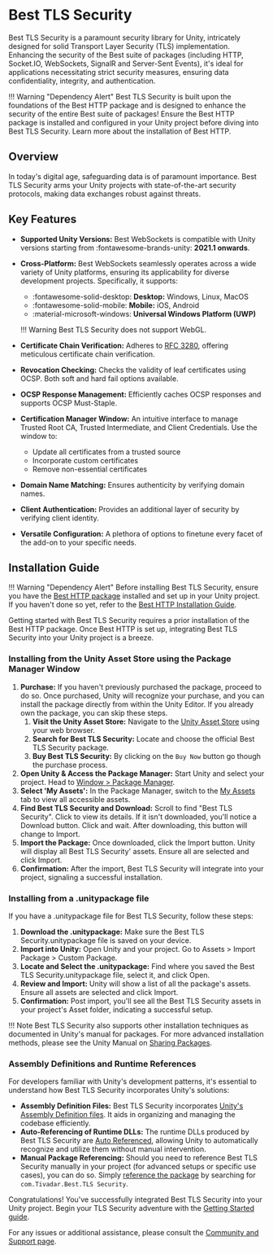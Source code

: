 # Best TLS Security

Best TLS Security is a paramount security library for Unity, intricately designed for solid Transport Layer Security (TLS) implementation. 
Enhancing the security of the Best suite of packages (including HTTP, Socket.IO, WebSockets, SignalR and Server-Sent Events), 
it's ideal for applications necessitating strict security measures, ensuring data confidentiality, integrity, and authentication.

!!! Warning "Dependency Alert"
    Best TLS Security is built upon the foundations of the Best HTTP package and is designed to enhance the security of the entire Best suite of packages!
    Ensure the Best HTTP package is installed and configured in your Unity project before diving into Best TLS Security. Learn more about the installation of Best HTTP.

## Overview
In today's digital age, safeguarding data is of paramount importance. 
Best TLS Security arms your Unity projects with state-of-the-art security protocols, making data exchanges robust against threats.

## Key Features
- **Supported Unity Versions:** Best WebSockets is compatible with Unity versions starting from :fontawesome-brands-unity: **2021.1 onwards**.
- **Cross-Platform:** Best WebSockets seamlessly operates across a wide variety of Unity platforms, ensuring its applicability for diverse development projects. Specifically, it supports:
    
    - :fontawesome-solid-desktop: **Desktop:** Windows, Linux, MacOS
    - :fontawesome-solid-mobile:  **Mobile:** iOS, Android
    - :material-microsoft-windows: **Universal Windows Platform (UWP)**

    !!! Warning
        Best TLS Security does not support WebGL.

- **Certificate Chain Verification:** Adheres to [RFC 3280](https://tools.ietf.org/html/rfc3280), offering meticulous certificate chain verification.
- **Revocation Checking:** Checks the validity of leaf certificates using OCSP. Both soft and hard fail options available.
- **OCSP Response Management:** Efficiently caches OCSP responses and supports OCSP Must-Staple.
- **Certification Manager Window:** An intuitive interface to manage Trusted Root CA, Trusted Intermediate, and Client Credentials. Use the window to:
    - Update all certificates from a trusted source
    - Incorporate custom certificates
    - Remove non-essential certificates
- **Domain Name Matching:** Ensures authenticity by verifying domain names.
- **Client Authentication:** Provides an additional layer of security by verifying client identity.
- **Versatile Configuration:** A plethora of options to finetune every facet of the add-on to your specific needs.

## Installation Guide

!!! Warning "Dependency Alert"
    Before installing Best TLS Security, ensure you have the [Best HTTP package](../HTTP/index.md) installed and set up in your Unity project. If you haven't done so yet, refer to the [Best HTTP Installation Guide](../HTTP/installation.md).

Getting started with Best TLS Security requires a prior installation of the Best HTTP package. Once Best HTTP is set up, integrating Best TLS Security into your Unity project is a breeze.

### Installing from the Unity Asset Store using the Package Manager Window

1. **Purchase:** If you haven't previously purchased the package, proceed to do so. Once purchased, Unity will recognize your purchase, and you can install the package directly from within the Unity Editor. If you already own the package, you can skip these steps.
    1. **Visit the Unity Asset Store:** Navigate to the [Unity Asset Store](https://assetstore.unity.com/publishers/4137?aid=1101lfX8E) using your web browser.
    2. **Search for Best TLS Security:** Locate and choose the official Best TLS Security package.
    3. **Buy Best TLS Security:** By clicking on the `Buy Now` button go though the purchase process.
2. **Open Unity & Access the Package Manager:** Start Unity and select your project. Head to [Window > Package Manager](https://docs.unity3d.com/Manual/upm-ui.html).
3. **Select 'My Assets':** In the Package Manager, switch to the [My Assets](https://docs.unity3d.com/Manual/upm-ui-import.html) tab to view all accessible assets.
4. **Find Best TLS Security and Download:** Scroll to find "Best TLS Security". Click to view its details. If it isn't downloaded, you'll notice a Download button. Click and wait. After downloading, this button will change to Import.
5. **Import the Package:** Once downloaded, click the Import button. Unity will display all Best TLS Security' assets. Ensure all are selected and click Import.
6. **Confirmation:** After the import, Best TLS Security will integrate into your project, signaling a successful installation.

### Installing from a .unitypackage file

If you have a .unitypackage file for Best TLS Security, follow these steps:

1. **Download the .unitypackage:** Make sure the Best TLS Security.unitypackage file is saved on your device. 
2. **Import into Unity:** Open Unity and your project. Go to Assets > Import Package > Custom Package.
3. **Locate and Select the .unitypackage:** Find where you saved the Best TLS Security.unitypackage file, select it, and click Open.
4. **Review and Import:** Unity will show a list of all the package's assets. Ensure all assets are selected and click Import.
5. **Confirmation:** Post import, you'll see all the Best TLS Security assets in your project's Asset folder, indicating a successful setup.

!!! Note
    Best TLS Security also supports other installation techniques as documented in Unity's manual for packages. For more advanced installation methods, please see the Unity Manual on [Sharing Packages](https://docs.unity3d.com/Manual/cus-share.html).

### Assembly Definitions and Runtime References
For developers familiar with Unity's development patterns, it's essential to understand how Best TLS Security incorporates Unity's solutions:

- **Assembly Definition Files:** Best TLS Security incorporates [Unity's Assembly Definition files](https://docs.unity3d.com/Manual/ScriptCompilationAssemblyDefinitionFiles.html). It aids in organizing and managing the codebase efficiently.
- **Auto-Referencing of Runtime DLLs:** The runtime DLLs produced by Best TLS Security are [Auto Referenced](https://docs.unity3d.com/Manual/class-AssemblyDefinitionImporter.html), allowing Unity to automatically recognize and utilize them without manual intervention.
- **Manual Package Referencing:** Should you need to reference Best TLS Security manually in your project (for advanced setups or specific use cases), you can do so. Simply [reference the package](https://docs.unity3d.com/Manual/ScriptCompilationAssemblyDefinitionFiles.html#reference-another-assembly) by searching for `com.Tivadar.Best.TLS Security`.

Congratulations! You've successfully integrated Best TLS Security into your Unity project. Begin your TLS Security adventure with the [Getting Started guide](getting-started/index.md).

For any issues or additional assistance, please consult the [Community and Support page](../Shared/support.md).
